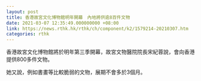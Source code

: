 ```yaml
---
layout: post
title: 香港故宮文化博物館明年開幕　內地將供逾8百件文物　
date: 2021-03-07 12:35:49.000000000 +08:00
link: https://news.rthk.hk/rthk/ch/component/k2/1579214-20210307.htm
categories: rthk
---
```


香港故宮文化博物館將於明年第三季開幕，故宮文物醫院院長宋紀蓉說，會向香港提供800多件文物。

她又說，例如書畫等比較脆弱的文物，展期不會多於3個月。

